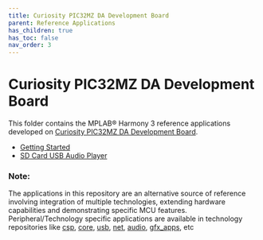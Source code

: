 ```yaml
---
title: Curiosity PIC32MZ DA Development Board
parent: Reference Applications
has_children: true
has_toc: false
nav_order: 3
---
```

# Curiosity PIC32MZ DA Development Board

This folder contains the MPLAB® Harmony 3 reference applications developed on [Curiosity PIC32MZ DA Development Board]( ).


* [Getting Started](./pic32mzda_getting_started/readme.md)
* [SD Card USB Audio Player](./pic32mzda_sdcard_usb_audio_player/readme.md)


### **Note:**
The applications in this repository are an alternative source of reference involving integration of multiple technologies, extending hardware capabilities and demonstrating specific MCU features.
Peripheral/Technology specific applications are available in technology repositories like [csp](https://github.com/Microchip-MPLAB-Harmony/csp), [core](https://github.com/Microchip-MPLAB-Harmony/core), [usb](https://github.com/Microchip-MPLAB-Harmony/usb), [net](https://github.com/Microchip-MPLAB-Harmony/net), [audio](https://github.com/Microchip-MPLAB-Harmony/audio), [gfx_apps](https://github.com/Microchip-MPLAB-Harmony/gfx_apps), etc
